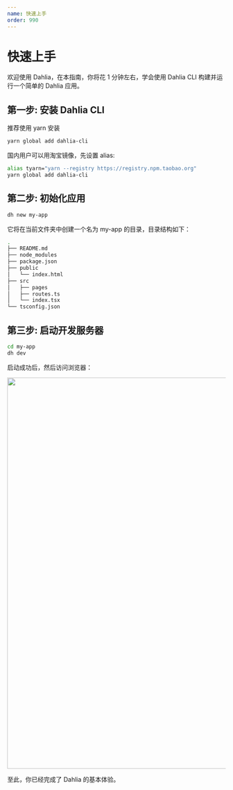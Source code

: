 ```yaml
---
name: 快速上手
order: 990
---
```


# 快速上手

欢迎使用 Dahlia，在本指南，你将花 1 分钟左右，学会使用 Dahlia CLI 构建并运行一个简单的 Dahlia 应用。

## 第一步: 安装 Dahlia CLI

推荐使用 yarn 安装

```bash
yarn global add dahlia-cli
```

国内用户可以用淘宝镜像，先设置 alias:

```bash
alias tyarn="yarn --registry https://registry.npm.taobao.org"
yarn global add dahlia-cli
```

## 第二步: 初始化应用

```bash
dh new my-app
```

它将在当前文件夹中创建一个名为 my-app 的目录，目录结构如下：

```bash
.
├── README.md
├── node_modules
├── package.json
├── public
│   └── index.html
├── src
│   ├── pages
│   ├── routes.ts
│   └── index.tsx
└── tsconfig.json
```

## 第三步: 启动开发服务器

```bash
cd my-app
dh dev
```

启动成功后，然后访问浏览器：

<img src="http://forsigner.com/images/dahlia/dahlia-app.png" width="900" />

至此，你已经完成了 Dahlia 的基本体验。
